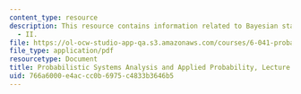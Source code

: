 ```yaml
---
content_type: resource
description: This resource contains information related to Bayesian statistical inference
  - II.
file: https://ol-ocw-studio-app-qa.s3.amazonaws.com/courses/6-041-probabilistic-systems-analysis-and-applied-probability-fall-2010/766a6000e4accc0b6975c4833b3646b5_MIT6_041F10_L22.pdf
file_type: application/pdf
resourcetype: Document
title: Probabilistic Systems Analysis and Applied Probability, Lecture 22
uid: 766a6000-e4ac-cc0b-6975-c4833b3646b5
---
```


